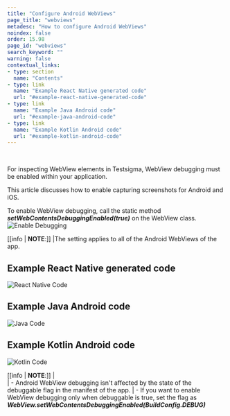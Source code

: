 ```yaml
---
title: "Configure Android WebViews"
page_title: "webviews"
metadesc: "How to configure Android WebViews"
noindex: false
order: 15.98
page_id: "webviews"
search_keyword: ""
warning: false
contextual_links:
- type: section
  name: "Contents"
- type: link
  name: "Example React Native generated code"
  url: "#example-react-native-generated-code"
- type: link
  name: "Example Java Android code"
  url: "#example-java-android-code"
- type: link
  name: "Example Kotlin Android code"
  url: "#example-kotlin-android-code"
---
```



<br>

For inspecting WebView elements in Testsigma, WebView debugging must be enabled within your application. 

This article discusses how to enable capturing screenshots for Android and iOS.

To enable WebView debugging, call the static method ***setWebContentsDebuggingEnabled(true)*** on the WebView class.
![Enable Debugging](https://s3.amazonaws.com/static-docs.testsigma.com/new_images/projects/applications/DbTrue.png)

[[info | **NOTE**:]]
|The setting applies to all of the Android WebViews of the app.

## **Example React Native generated code**
![React Native Code](https://s3.amazonaws.com/static-docs.testsigma.com/new_images/projects/applications/RN.png)

## **Example Java Android code**
![Java Code](https://s3.amazonaws.com/static-docs.testsigma.com/new_images/projects/applications/java_debug.png)

## **Example Kotlin Android code**
![Kotlin Code](https://s3.amazonaws.com/static-docs.testsigma.com/new_images/projects/applications/kotlin.png)

[[info | **NOTE**:]]
|    
|   - Android WebView debugging isn't affected by the state of the debuggable flag in the manifest of the app.
|   - If you want to enable WebView debugging only when debuggable is true, set the flag as ***WebView.setWebContentsDebuggingEnabled(BuildConfig.DEBUG)***